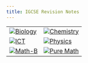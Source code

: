 ```yaml
---
title: IGCSE Revision Notes
---
```


<table>
<tbody>
<tr>
<td><a href="/revision-notes/igcse/biology/"><img decoding="async" class="img-zoom" src="http://shawonnotes.com/icons/igcse-rev-logo/biology.png" alt="Biology"></a></td>
<td><a href="/revision-notes/igcse/physics/"><img decoding="async" class="img-zoom" src="http://shawonnotes.com/icons/igcse-rev-logo/chemistry.png" alt="Chemistry"></a></td>
</tr>
<tr>
<td><a href="/revision-notes/igcse/ict/"><img decoding="async" class="img-zoom" src="http://shawonnotes.com/icons/igcse-rev-logo/ict.png" alt="ICT"></a></td>
<td><a href="/revision-notes/igcse/physics/"><img decoding="async" class="img-zoom" src="http://shawonnotes.com/icons/igcse-rev-logo/physics.png" alt="Physics"></a></td>
</tr>
<tr>
<td><a href="/revision-notes/igcse/math-b/"><img decoding="async" class="img-zoom" src="http://shawonnotes.com/icons/igcse-rev-logo/math-b.png" alt="Math-B"></a></td>
<td><a href="/revision-notes/igcse/fpmath/"><img decoding="async" class="img-zoom" src="http://shawonnotes.com/icons/igcse-rev-logo/fpmath.png" alt="Pure Math"></a></td>
</tr>
</tbody>
</table>
